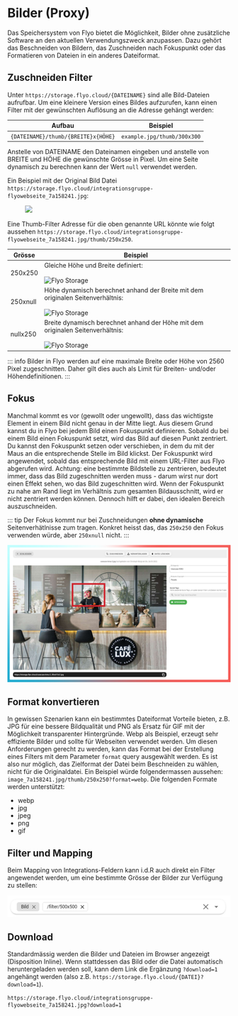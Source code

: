 # Bilder (Proxy)

Das Speichersystem von Flyo bietet die Möglichkeit, Bilder ohne zusätzliche Software an den aktuellen Verwendungszweck anzupassen. Dazu gehört das Beschneiden von Bildern, das Zuschneiden nach Fokuspunkt oder das Formatieren von Dateien in ein anderes Dateiformat.

## Zuschneiden Filter

Unter `https://storage.flyo.cloud/{DATEINAME}` sind alle Bild-Dateien aufrufbar. Um eine kleinere Version eines Bildes aufzurufen, kann einen Filter mit der gewünschten Auflösung an die Adresse gehängt werden:

| Aufbau        | Beispiel           
| ------------- |-------------
| `{DATEINAME}/thumb/{BREITE}x{HÖHE}`|`example.jpg/thumb/300x300`

Anstelle von DATEINAME den Dateinamen eingeben und anstelle von BREITE und HÖHE die gewünschte Grösse in Pixel. Um eine Seite dynamisch zu berechnen kann der Wert `null` verwendet werden. 

Ein Beispiel mit der Original Bild Datei `https://storage.flyo.cloud/integrationsgruppe-flyowebseite_7a158241.jpg`:

<figure>
  <img src="https://storage.flyo.cloud/integrationsgruppe-flyowebseite_7a158241.jpg">
</figure>

Eine Thumb-Filter Adresse für die oben genannte URL könnte wie folgt aussehen `https://storage.flyo.cloud/integrationsgruppe-flyowebseite_7a158241.jpg/thumb/250x250`.

| Grösse      | Beispiel           
| ------------- |-------------
| 250x250       |Gleiche Höhe und Breite definiert:<br /><br />![Flyo Storage](https://storage.flyo.cloud/filter/thumb/250x250/integrationsgruppe-flyowebseite_7a158241.jpg)
| 250xnull       |Höhe dynamisch berechnet anhand der Breite mit dem originalen Seitenverhältnis:<br /><br />![Flyo Storage](https://storage.flyo.cloud/filter/thumb/250xnull/integrationsgruppe-flyowebseite_7a158241.jpg)
| nullx250       |Breite dynamisch berechnet anhand der Höhe mit dem originalen Seitenverhältnis:<br /><br />![Flyo Storage](https://storage.flyo.cloud/filter/thumb/nullx250/integrationsgruppe-flyowebseite_7a158241.jpg)

::: info
Bilder in Flyo werden auf eine maximale Breite oder Höhe von 2560 Pixel zugeschnitten. Daher gilt dies auch als Limit für Breiten- und/oder Höhendefinitionen.
:::

## Fokus

Manchmal kommt es vor (gewollt oder ungewollt), dass das wichtigste Element in einem Bild nicht genau in der Mitte liegt. Aus diesem Grund kannst du in Flyo bei jedem Bild einen Fokuspunkt definieren. Sobald du bei einem Bild einen Fokuspunkt setzt, wird das Bild auf diesen Punkt zentriert. Du kannst den Fokuspunkt setzen oder verschieben, in dem du mit der Maus an die entsprechende Stelle im Bild klickst. Der Fokuspunkt wird angewendet, sobald das entsprechende Bild mit einem URL-Filter aus Flyo abgerufen wird. Achtung: eine bestimmte Bildstelle zu zentrieren, bedeutet immer, dass das Bild zugeschnitten werden muss - darum wirst nur dort einen Effekt sehen, wo das Bild zugeschnitten wird. Wenn der Fokuspunkt zu nahe am Rand liegt im Verhältnis zum gesamten Bildausschnitt, wird er nicht zentriert werden können. Dennoch hilft er dabei, den idealen Bereich auszuschneiden.

::: tip
Der Fokus kommt nur bei Zuschneidungen **ohne dynamische** Seitenverhätlnisse zum tragen. Konkret heisst das, das `250x250` den Fokus verwenden würde, aber `250xnull` nicht.
:::

![Filter Mapping](assets/focus.png)

## Format konvertieren

In gewissen Szenarien kann ein bestimmtes Dateiformat Vorteile bieten, z.B. JPG für eine bessere Bildqualität und PNG als Ersatz für GIF mit der Möglichkeit transparenter Hintergründe. Webp als Beispiel, erzeugt sehr effiziente Bilder und sollte für Webseiten verwendet werden. Um diesen Anforderungen gerecht zu werden, kann das Format bei der Erstellung eines Filters mit dem Parameter `format` query ausgewählt werden. Es ist also nur möglich, das Zielformat der Datei beim Beschneiden zu wählen, nicht für die Originaldatei. Ein Beispiel würde folgendermassen aussehen: `image_7a158241.jpg/thumb/250x250?format=webp`. Die folgenden Formate werden unterstützt:

+ webp
+ jpg
+ jpeg
+ png
+ gif

## Filter und Mapping

Beim Mapping von Integrations-Feldern kann i.d.R auch direkt ein Filter angewendet werden, um eine bestimmte Grösse der Bilder zur Verfügung zu stellen:

![Filter Mapping](assets/image-filter-mapping.png)

## Download

Standardmässig werden die Bilder und Dateien im Browser angezeigt (Disposition Inline). Wenn stattdessen das Bild oder die Datei automatisch heruntergeladen werden soll, kann dem Link die Ergänzung `?download=1` angehängt werden (also z.B. `https://storage.flyo.cloud/{DATEI}?download=1`).

```
https://storage.flyo.cloud/integrationsgruppe-flyowebseite_7a158241.jpg?download=1
```
